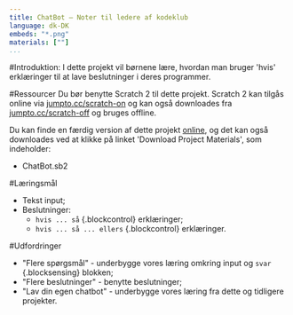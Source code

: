 ```yaml
---
title: ChatBot — Noter til ledere af kodeklub
language: dk-DK
embeds: "*.png"
materials: [""] 
...
```


#Introduktion:
I dette projekt vil børnene lære, hvordan man bruger 'hvis' erklæringer til at lave beslutninger i deres programmer. 

#Ressourcer
Du bør benytte Scratch 2 til dette projekt. Scratch 2 kan tilgås online via [jumpto.cc/scratch-on](http://jumpto.cc/scratch-on) og kan også downloades fra [jumpto.cc/scratch-off](http://jumpto.cc/scratch-off) og bruges offline.

Du kan finde en færdig version af dette projekt <a href="http://scratch.mit.edu/projects/26762091/#editor">online</a>, og det kan også downloades ved at klikke på linket 'Download Project Materials', som indeholder:  

+ ChatBot.sb2

#Læringsmål
+ Tekst input;
+ Beslutninger:
	+ `hvis ... så` {.blockcontrol} erklæringer;
	+ `hvis ... så ... ellers` {.blockcontrol} erklæringer.

#Udfordringer
+ "Flere spørgsmål" - underbygge vores læring omkring input og `svar` {.blocksensing} blokken;
+ "Flere beslutninger" - benytte beslutninger;
+ "Lav din egen chatbot" - underbygge vores læring fra dette og tidligere projekter. 